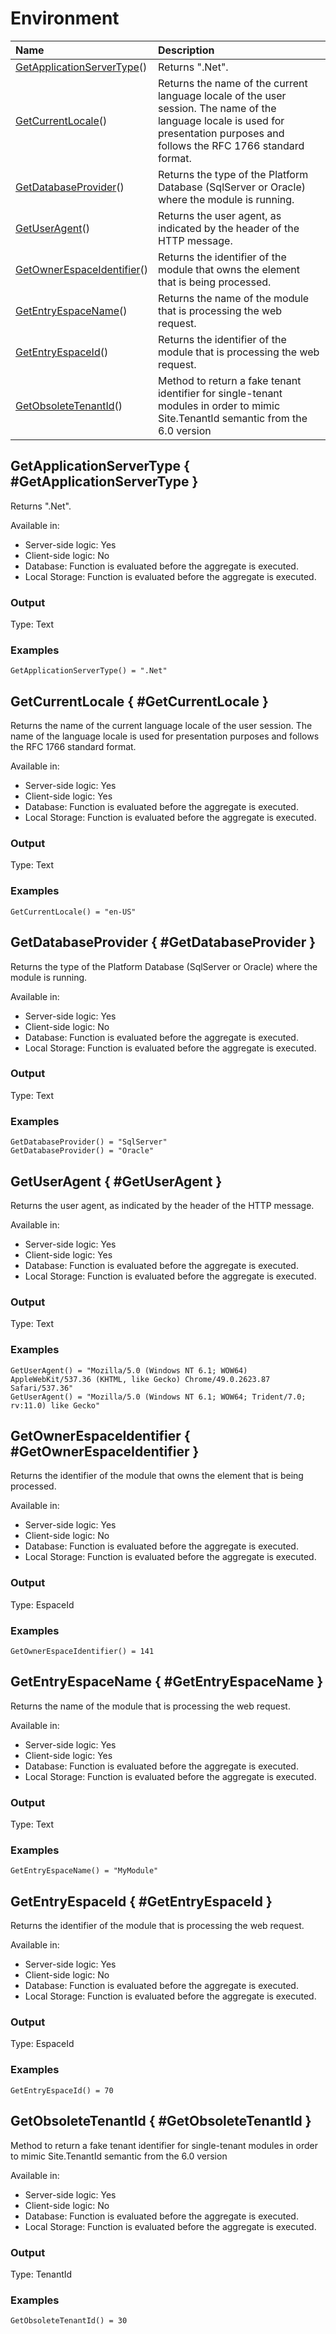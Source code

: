 # Environment

| Name | Description |
| :--- | :--- |
| [GetApplicationServerType](builtinfunction.environment.md#GetApplicationServerType)\(\) | Returns ".Net". |
| [GetCurrentLocale](builtinfunction.environment.md#GetCurrentLocale)\(\) | Returns the name of the current language locale of the user session. The name of the language locale is used for presentation purposes and follows the RFC 1766 standard format. |
| [GetDatabaseProvider](builtinfunction.environment.md#GetDatabaseProvider)\(\) | Returns the type of the Platform Database \(SqlServer or Oracle\) where the module is running. |
| [GetUserAgent](builtinfunction.environment.md#GetUserAgent)\(\) | Returns the user agent, as indicated by the header of the HTTP message. |
| [GetOwnerEspaceIdentifier](builtinfunction.environment.md#GetOwnerEspaceIdentifier)\(\) | Returns the identifier of the module that owns the element that is being processed. |
| [GetEntryEspaceName](builtinfunction.environment.md#GetEntryEspaceName)\(\) | Returns the name of the module that is processing the web request. |
| [GetEntryEspaceId](builtinfunction.environment.md#GetEntryEspaceId)\(\) | Returns the identifier of the module that is processing the web request. |
| [GetObsoleteTenantId](builtinfunction.environment.md#GetObsoleteTenantId)\(\) | Method to return a fake tenant identifier for single-tenant modules in order to mimic Site.TenantId semantic from the 6.0 version |

## GetApplicationServerType { \#GetApplicationServerType }

Returns ".Net".

Available in:

* Server-side logic: Yes
* Client-side logic: No
* Database: Function is evaluated before the aggregate is executed.
* Local Storage: Function is evaluated before the aggregate is executed.

### Output

Type: Text

### Examples

```text
GetApplicationServerType() = ".Net"
```

## GetCurrentLocale { \#GetCurrentLocale }

Returns the name of the current language locale of the user session. The name of the language locale is used for presentation purposes and follows the RFC 1766 standard format.

Available in:

* Server-side logic: Yes
* Client-side logic: Yes
* Database: Function is evaluated before the aggregate is executed.
* Local Storage: Function is evaluated before the aggregate is executed.

### Output

Type: Text

### Examples

```text
GetCurrentLocale() = "en-US"
```

## GetDatabaseProvider { \#GetDatabaseProvider }

Returns the type of the Platform Database \(SqlServer or Oracle\) where the module is running.

Available in:

* Server-side logic: Yes
* Client-side logic: No
* Database: Function is evaluated before the aggregate is executed.
* Local Storage: Function is evaluated before the aggregate is executed.

### Output

Type: Text

### Examples

```text
GetDatabaseProvider() = "SqlServer"
GetDatabaseProvider() = "Oracle"
```

## GetUserAgent { \#GetUserAgent }

Returns the user agent, as indicated by the header of the HTTP message.

Available in:

* Server-side logic: Yes
* Client-side logic: Yes
* Database: Function is evaluated before the aggregate is executed.
* Local Storage: Function is evaluated before the aggregate is executed.

### Output

Type: Text

### Examples

```text
GetUserAgent() = "Mozilla/5.0 (Windows NT 6.1; WOW64) AppleWebKit/537.36 (KHTML, like Gecko) Chrome/49.0.2623.87 Safari/537.36"
GetUserAgent() = "Mozilla/5.0 (Windows NT 6.1; WOW64; Trident/7.0; rv:11.0) like Gecko"
```

## GetOwnerEspaceIdentifier { \#GetOwnerEspaceIdentifier }

Returns the identifier of the module that owns the element that is being processed.

Available in:

* Server-side logic: Yes
* Client-side logic: No
* Database: Function is evaluated before the aggregate is executed.
* Local Storage: Function is evaluated before the aggregate is executed.

### Output

Type: EspaceId

### Examples

```text
GetOwnerEspaceIdentifier() = 141
```

## GetEntryEspaceName { \#GetEntryEspaceName }

Returns the name of the module that is processing the web request.

Available in:

* Server-side logic: Yes
* Client-side logic: Yes
* Database: Function is evaluated before the aggregate is executed.
* Local Storage: Function is evaluated before the aggregate is executed.

### Output

Type: Text

### Examples

```text
GetEntryEspaceName() = "MyModule"
```

## GetEntryEspaceId { \#GetEntryEspaceId }

Returns the identifier of the module that is processing the web request.

Available in:

* Server-side logic: Yes
* Client-side logic: No
* Database: Function is evaluated before the aggregate is executed.
* Local Storage: Function is evaluated before the aggregate is executed.

### Output

Type: EspaceId

### Examples

```text
GetEntryEspaceId() = 70
```

## GetObsoleteTenantId { \#GetObsoleteTenantId }

Method to return a fake tenant identifier for single-tenant modules in order to mimic Site.TenantId semantic from the 6.0 version

Available in:

* Server-side logic: Yes
* Client-side logic: No
* Database: Function is evaluated before the aggregate is executed.
* Local Storage: Function is evaluated before the aggregate is executed.

### Output

Type: TenantId

### Examples

```text
GetObsoleteTenantId() = 30
```

